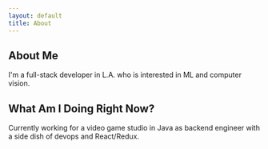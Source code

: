 ```yaml
---
layout: default
title: About
---
```

About Me
--------
I'm a full-stack developer in L.A. who is interested in ML and computer vision.

What Am I Doing Right Now?
--------------------------
Currently working for a video game studio in Java as backend engineer with a side dish of devops and React/Redux.

<!-- My Computing Timeline
----------------------------
1994 - In order to play [Banshee](http://gamesnostalgia.com/en/game/banshee) I'm forced to find the .exe using the the command line.

1996 - My cousin from Bakersfield lets me join his "hacking crew". We download all the progz we can find and mail-bomb each other all summer.

1998 - My friends and I learn about `view source` and `img-src`. We make lots of Angelfire sites about professional wrestling.

2001 - I drool over the [Soyo Dragon motherboard](http://techreport.com/review/3294/soyo-sy-k7v-dragon-plus-motherboard) for a year. I eventually get one and build my first computer.

2002 - I set up an Apache server and can send emails from any made-up address I want. I am too afraid to do this.

2003 - I get pretty good at Flash and make a game where you try to kidnap Russel Crowe.

2007 - In college I decide dual-booting Windows and Ubuntu on my Dell Inspiron will impress my roommate. My computer never works the same again.

2008 - I go to work for The Onion: A.V. Club. and for the first time get to do some professional front-end work.

2010 - I'm hired as a research analyst at Glass Lewis & Co. The company grows quickly and I assist the dev team fixing bugs and re-working HTML/CSS templates. I create the Research team portal using Bootstrap/Google APIs. I'm exposed to SQL and Python, which we use for executive compensation data analysis.

2016 - I leave Glass Lewis and begin working with retgrid.com using TFS, AngularJS, C#, SqlServer.

2017 - Retgrid development begins winding down. I'm ready to start a new challenge where I can be the best coder I can be. -->